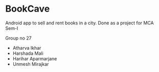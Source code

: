 # BookCave
Android app to sell and rent books in a city. Done as a project for MCA Sem-I

Group no 27
- Atharva Ikhar
- Harshada Mali
- Harihar Aparmarjane
- Unmesh Mirajkar

